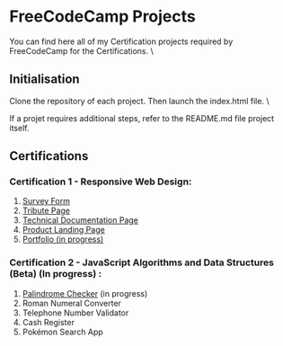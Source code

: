 ﻿# FreeCodeCamp Projects
 
You can find here all of my Certification projects required by FreeCodeCamp for the Certifications. \

## Initialisation 
Clone the repository of each project. Then launch the index.html file. \

If a projet requires additional steps, refer to the README.md file project itself.

## Certifications

### Certification 1 - Responsive Web Design: 

1. [Survey Form](https://github.com/benhartdev/Freecodecamp-Projects/blob/1c7debc4d23e1a2fedc9bb4285af7f0e2487b020/Certif%20-%20Responsive%20Web%20Design/Project%201%20Survey%20Form/index.html)
2. [Tribute Page](https://github.com/benhartdev/Freecodecamp-Projects/blob/a18624c9fe18c6d81df608ef0f9dcf48fb3efd4a/Certif%20-%20Responsive%20Web%20Design/Project%202%20Tribute%20Page/index.html)
3. [Technical Documentation Page](https://github.com/benhartdev/Freecodecamp-Projects/blob/a18624c9fe18c6d81df608ef0f9dcf48fb3efd4a/Certif%20-%20Responsive%20Web%20Design/Project%203%20Doc%20technique/index.html)
4. [Product Landing Page](https://github.com/benhartdev/Freecodecamp-Projects/blob/a18624c9fe18c6d81df608ef0f9dcf48fb3efd4a/Certif%20-%20Responsive%20Web%20Design/Project%204%20Landing%20page/index.html)
5. [Portfolio (in progress)](https://github.com/benhartdev/Freecodecamp-Projects/blob/a18624c9fe18c6d81df608ef0f9dcf48fb3efd4a/Certif%20-%20Responsive%20Web%20Design/Project%205%20Portefolio/index.html)

### Certification 2 - JavaScript Algorithms and Data Structures (Beta) (In progress) :

1. [Palindrome Checker]() (in progress)
2. Roman Numeral Converter 
3. Telephone Number Validator
4. Cash Register
5. Pokémon Search App

